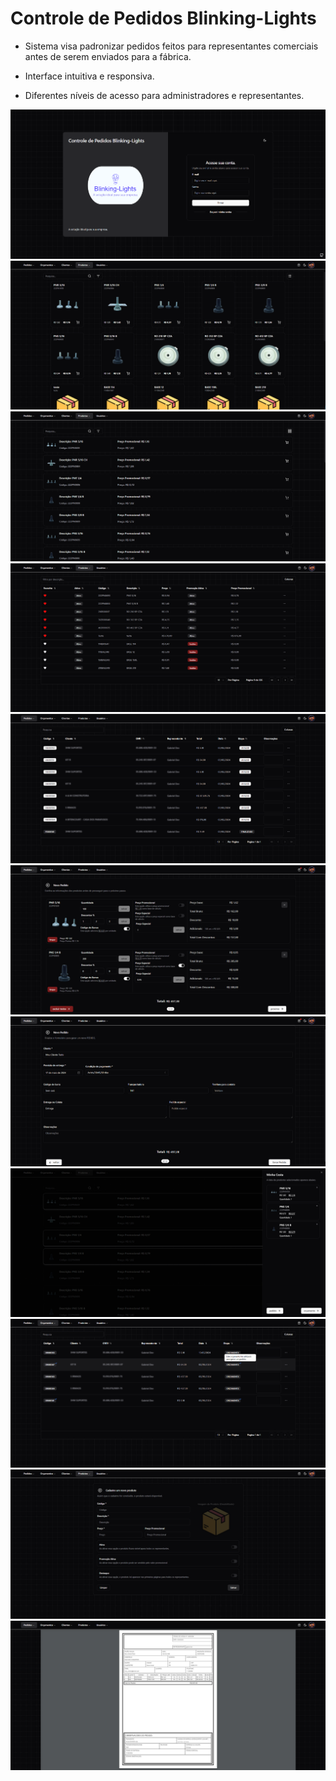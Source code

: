 # Controle de Pedidos Blinking-Lights

* Sistema visa padronizar pedidos feitos para representantes comerciais antes de serem enviados para a fábrica.

* Interface intuitiva e responsiva.

* Diferentes níveis de acesso para administradores e representantes.

![plot](./images/login.png)
![plot](./images/produtos-grid.png)
![plot](./images/produtos-list.png)
![plot](./images/tabela-produtos.png)
![plot](./images/todos-pedidos.png)
![plot](./images/novo-pedido.png)
![plot](./images/novo-pedido-opcoes.png)
![plot](./images/minha-cesta.png)
![plot](./images/meus-orcamentos.png)
![plot](./images/cadastrar-produto.png)
![plot](./images/pedido-pdf.png)